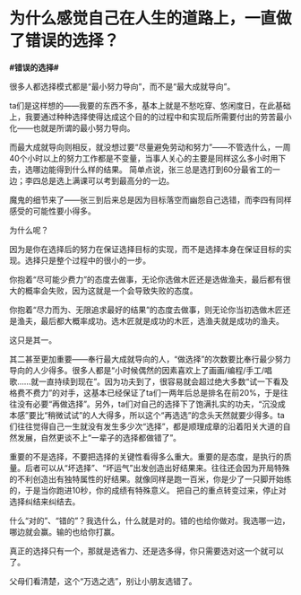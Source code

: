 # 为什么感觉自己在人生的道路上，一直做了错误的选择？
**#错误的选择#** 

很多人都选择模式都是“最小努力导向”，而不是“最大成就导向”。

ta们是这样想的——我要的东西不多，基本上就是不愁吃穿、悠闲度日，在此基础上，我要通过种种选择使得达成这个目的的过程中和实现后所需要付出的劳苦最小化——也就是所谓的最小努力导向。

而最大成就导向则相反，就没想过要“尽量避免劳动和努力”——不管选什么，一周40个小时以上的努力工作都是不变量，当事人关心的主要是同样这么多小时用下去，选哪边能得到什么样的结果。
简单点说，张三总是选打到60分最省工的一边；李四总是选上满课可以考到最高分的一边。

魔鬼的细节来了——张三到后来总是因为目标落空而幽怨自己选错，而李四有同样感受的可能性要小得多。

为什么呢？

因为是你在选择后的努力在保证选择目标的实现，而不是选择本身在保证目标的实现。选择只是整个过程中的很小的一步。

你抱着“尽可能少费力”的态度去做事，无论你选做木匠还是选做渔夫，最后都有很大的概率会失败，因为这就是一个会导致失败的态度。

你抱着“尽力而为、无限追求最好的结果”的态度去做事，则无论你当初选做木匠还是渔夫，最后都大概率成功。选木匠就是成功的木匠，选渔夫就是成功的渔夫。

这只是其一。

其二甚至更加重要——奉行最大成就导向的人，“做选择”的次数要比奉行最少努力导向的人少得多。很多人都是“小时候偶然的因素喜欢上了画画/编程/手工/唱歌……就一直持续到现在”。因为功夫到了，很容易就会超过绝大多数“试一下看及格费不费力”的对手，这基本已经保证了ta们一两年后总是排名在前20%，于是往往没有必要“再做选择”。另外，ta们对自己的选择下了饱满扎实的功夫，“沉没成本感”要比“稍微试试”的人大得多，所以这个“再选选”的念头天然就要少得多。ta们往往觉得自己一生就没有发生多少次“选择”，都是顺理成章的沿着阳关大道的自然发展，自然更谈不上“一辈子的选择都做错了”。

重要的不是选择，不要把选择的关键性看得多么重大。重要的是态度，是执行的质量。后者可以从“坏选择”、“坏运气”出发创造出好结果来。往往还会因为开局特殊的不利创造出有独特属性的好结果。就像同样是跑一百米，你是少了一只脚开始练的，于是当你跑进10秒，你的成绩有特殊意义。
把自己的重点转变过来，停止对选择纠结来纠结去。

什么“对的”、“错的”？我选什么，什么就是对的。错的也给你做对。我选哪一边，哪边就会赢。输的也给你打赢。

真正的选择只有一个，那就是选省力、还是选多得，你只需要选对这一个就可以了。

父母们看清楚，这个“万选之选”，别让小朋友选错了。